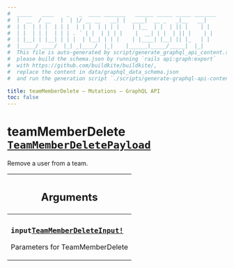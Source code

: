 ```yaml
---
#  _____   ____    _   _  ____ _______   ______ _____ _____ _______
#  |  __  / __   |  | |/ __ __   __| |  ____|  __ _   _|__   __|
#  | |  | | |  | | |  | | |  | | | |    | |__  | |  | || |    | |
#  | |  | | |  | | | . ` | |  | | | |    |  __| | |  | || |    | |
#  | |__| | |__| | | |  | |__| | | |    | |____| |__| || |_   | |
#  |_____/ ____/  |_| _|____/  |_|    |______|_____/_____|  |_|
#  This file is auto-generated by script/generate_graphql_api_content.sh,
#  please build the schema.json by running `rails api:graph:export`
#  with https://github.com/buildkite/buildkite/,
#  replace the content in data/graphql_data_schema.json
#  and run the generation script `./scripts/generate-graphql-api-content.sh`.

title: teamMemberDelete – Mutations – GraphQL API
toc: false
---
```

<!-- vale off -->
<h1 class="has-pills" data-algolia-exclude>
  teamMemberDelete
  <a href="/docs/apis/graphql/schemas/object/teammemberdeletepayload" class="pill pill--object pill--normal-case pill--large" title="Go to OBJECT TeamMemberDeletePayload">
  <code>TeamMemberDeletePayload</code>
</a>

</h1>
<!-- vale on -->


Remove a user from a team.

<table class="responsive-table responsive-table--single-column-rows">
  <thead>
    <th>
      <h2 data-algolia-exclude>Arguments</h2>
    </th>
  </thead>
  <tbody>
    <tr><td><h3 class="is-small has-pills"><code>input</code><a href="/docs/apis/graphql/schemas/input_object/teammemberdeleteinput" class="pill pill--input_object pill--normal-case pill--medium" title="Go to INPUT_OBJECT TeamMemberDeleteInput"><code>TeamMemberDeleteInput!</code></a></h3><p>Parameters for TeamMemberDelete</p></td></tr>
  </tbody>
</table>
